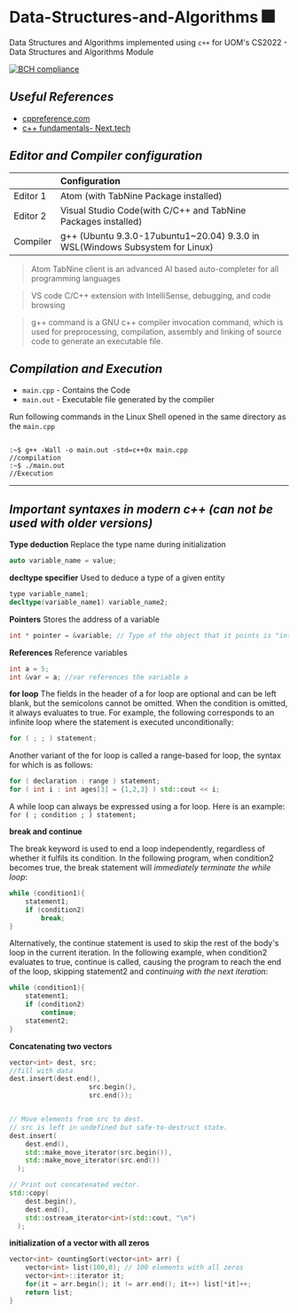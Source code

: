 # Data-Structures-and-Algorithms 🎆

Data Structures and Algorithms implemented using `c++` for UOM's CS2022 - Data Structures and Algorithms Module

[![BCH compliance](https://bettercodehub.com/edge/badge/bimalka98/Data-Structures-and-Algorithms?branch=main)](https://bettercodehub.com/)

## *Useful References*
* [cppreference.com](https://en.cppreference.com/w/)
* [c++ fundamentals- Next.tech](https://next.tech/catalog/c-plus-plus-fundamentals)

## *Editor and Compiler configuration*

| |Configuration|
| :------------ | :---------- |
|Editor 1      | Atom (with TabNine Package installed)  |
|Editor 2|Visual Studio Code(with C/C++ and TabNine Packages installed)|
|Compiler |g++ (Ubuntu 9.3.0-17ubuntu1~20.04) 9.3.0 in WSL(Windows Subsystem for Linux)|



> Atom TabNine client is an advanced AI based auto-completer for all programming languages

> VS code C/C++ extension with IntelliSense, debugging, and code browsing

> g++ command is a GNU c++ compiler invocation command, which is used for preprocessing, compilation, assembly and linking of source code to generate an executable file.

## *Compilation and Execution*

* `main.cpp` - Contains the Code
* `main.out` - Executable file generated by the compiler

Run following commands in the Linux Shell opened in the same directory as the `main.cpp`

```

:~$ g++ -Wall -o main.out -std=c++0x main.cpp                      //compilation
:~$ ./main.out                                                     //Execution

```

---

## *Important syntaxes in modern c++ (can not be used with older versions)*

**Type deduction**  Replace the type name during initialization

```cpp
auto variable_name = value;
```


**decltype specifier** Used to deduce a type of a given entity

```cpp
type variable_name1;
decltype(variable_name1) variable_name2;
```


**Pointers**  Stores the address of a variable

```cpp
int * pointer = &variable; // Type of the object that it points is "int" here.
```


**References** Reference variables

```c++
int a = 5;
int &var = a; //var references the variable a
```


**for loop** The fields in the header of a for loop are optional and can be left blank, but the semicolons cannot be omitted. When the condition is omitted, it always evaluates to true. For example, the following corresponds to an infinite loop where the statement is executed unconditionally:

```cpp
for ( ; ; ) statement;
```

Another variant of the for loop is called a range-based for loop, the syntax for which is as follows:

```cpp
for ( declaration : range ) statement;
for ( int i : int ages[3] = {1,2,3} ) std::cout << i;
```
A while loop can always be expressed using a for loop. Here is an example: `for ( ; condition ; ) statement;`



**break and continue**

The break keyword is used to end a loop independently, regardless of whether it fulfils its condition. In the following program, when condition2 becomes true, the break statement will *immediately terminate the while loop*:

```c++
while (condition1){
    statement1;
    if (condition2)
        break;
}
```

Alternatively, the continue statement is used to skip the rest of the body's loop in the current iteration. In the following example, when condition2 evaluates to true, continue is called, causing the program to reach the end of the loop, skipping statement2 and *continuing with the next iteration*:

```c++
while (condition1){
    statement1;
    if (condition2)
        continue;
    statement2;
}
```
**Concatenating two vectors**
```c++
vector<int> dest, src;
//fill with data
dest.insert(dest.end(),
                    src.begin(),
                    src.end());


// Move elements from src to dest.
// src is left in undefined but safe-to-destruct state.
dest.insert(
    dest.end(),
    std::make_move_iterator(src.begin()),
    std::make_move_iterator(src.end())
  );

// Print out concatenated vector.
std::copy(
    dest.begin(),
    dest.end(),
    std::ostream_iterator<int>(std::cout, "\n")
  );

```
**initialization of a vector with all zeros**
```c++
vector<int> countingSort(vector<int> arr) {
    vector<int> list(100,0); // 100 elements with all zeros
    vector<int>::iterator it;
    for(it = arr.begin(); it != arr.end(); it++) list[*it]++;
    return list;
}
```
